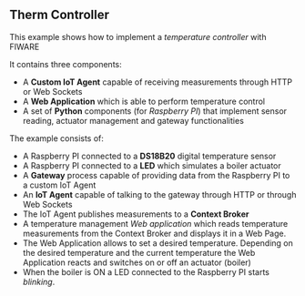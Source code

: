 ## Therm Controller
This example shows how to implement a *temperature controller* with FIWARE

It contains three components:

* A **Custom IoT Agent** capable of receiving measurements through HTTP or Web Sockets
* A **Web Application** which is able to perform temperature control
* A set of **Python** components (for *Raspberry PI*) that implement sensor reading,
actuator management and gateway functionalities

The example consists of:

+ A Raspberry PI connected to a **DS18B20** digital temperature sensor
+ A Raspberry PI connected to a **LED** which simulates a boiler actuator
+ A **Gateway** process capable of providing data from the Raspberry PI to a custom IoT Agent
+ An **IoT Agent** capable of talking to the gateway through HTTP or through Web Sockets
+ The IoT Agent publishes measurements to a **Context Broker**
+ A temperature management *Web application* which reads temperature measurements from the Context Broker
and displays it in a Web Page.
+ The Web Application allows to set a desired temperature. Depending on the desired temperature and
the current temperature the Web Application reacts and switches on or off an actuator (boiler)
+ When the boiler is ON a LED connected to the Raspberry PI starts *blinking*. 
